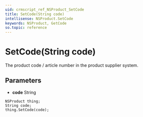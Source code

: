```yaml
---
uid: crmscript_ref_NSProduct_SetCode
title: SetCode(String code)
intellisense: NSProduct.SetCode
keywords: NSProduct, GetCode
so.topic: reference
---
```


# SetCode(String code)

The product code / article number in the product supplier system.

## Parameters

* **code** String

```crmscript
NSProduct thing;
String code;
thing.SetCode(code);
```

